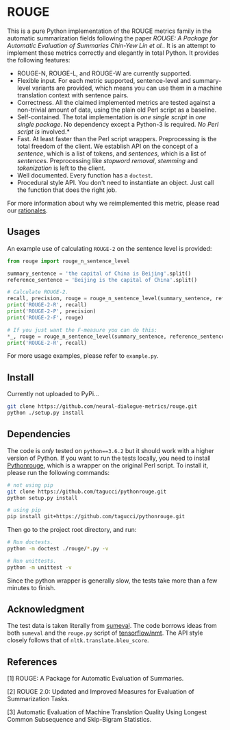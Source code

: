 # ROUGE

This is a pure Python implementation of the ROUGE metrics family in the automatic summarization fields following the paper *ROUGE: A Package for Automatic Evaluation of Summaries Chin-Yew Lin et al.*. It is an attempt to implement these metrics correctly and elegantly in total Python. It provides the following features:

- ROUGE-N, ROUGE-L, and ROUGE-W are currently supported.
- Flexible input. For each metric supported, sentence-level and summary-level variants are provided, which means you can use them in a machine translation context with sentence pairs.
- Correctness. All the claimed implemented metrics are tested against a non-trivial amount of data, using the plain old Perl script as a baseline.
- Self-contained. The total implementation is *one single script* in *one single package*. No dependency except a Python-3 is required. _No _Perl_ script is_ involved.*
- Fast. At least faster than the Perl script wrappers. Preprocessing is the total freedom of the client. We establish API on the concept of a *sentence*, which is a list of tokens, and _sentences_, which is a list of *sentence*s. Preprocessing like *stopword removal*, *stemming* and *tokenization* is left to the client.
- Well documented. Every function has a `doctest`.
- Procedural style API. You don't need to instantiate an object. Just call the function that does the right job.

For more information about why we reimplemented this metric, please read our [rationales](docs/rationale.md).

## Usages

An example use of calculating `ROUGE-2` on the sentence level is provided:

```python
from rouge import rouge_n_sentence_level

summary_sentence = 'the capital of China is Beijing'.split()
reference_sentence = 'Beijing is the capital of China'.split()

# Calculate ROUGE-2.
recall, precision, rouge = rouge_n_sentence_level(summary_sentence, reference_sentence, 2)
print('ROUGE-2-R', recall)
print('ROUGE-2-P', precision)
print('ROUGE-2-F', rouge)

# If you just want the F-measure you can do this:
*_, rouge = rouge_n_sentence_level(summary_sentence, reference_sentence, 2)  # Requires a Python-3 to use *_.
print('ROUGE-2-R', recall)

```
For more usage examples, please refer to `example.py`.

## Install

Currently not uploaded to PyPi...
```bash
git clone https://github.com/neural-dialogue-metrics/rouge.git
python ./setup.py install
```

## Dependencies

The code is *only* tested on `python==3.6.2` but it should work with a higher version of Python. If you want to run the tests locally, you need to install [Pythonrouge](https://github.com/tagucci/pythonrouge.git), which is a wrapper on the original Perl script. To install it, please run the following commands:

```bash
# not using pip
git clone https://github.com/tagucci/pythonrouge.git
python setup.py install

# using pip
pip install git+https://github.com/tagucci/pythonrouge.git
```
Then go to the project root directory, and run:
```bash
# Run doctests.
python -m doctest ./rouge/*.py -v

# Run unittests.
python -m unittest -v
```
Since the python wrapper is generally slow, the tests take more than a few minutes to finish.

## Acknowledgment

The test data is taken literally from [sumeval](https://github.com/chakki-works/sumeval.git).
The code borrows ideas from both `sumeval` and the `rouge.py` script of [tensorflow/nmt](https://github.com/tensorflow/nmt.git).
The API style closely follows that of `nltk.translate.bleu_score`.

## References

[1] ROUGE: A Package for Automatic Evaluation of Summaries.

[2] ROUGE 2.0: Updated and Improved Measures for Evaluation of Summarization Tasks.

[3] Automatic Evaluation of Machine Translation Quality Using Longest Common Subsequence and Skip-Bigram Statistics.
